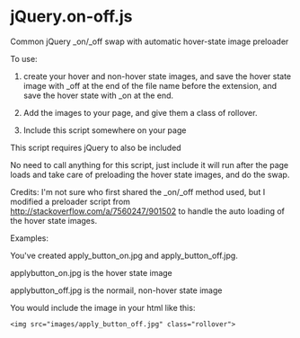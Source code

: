 jQuery.on-off.js
================

Common jQuery \_on/\_off swap with automatic hover-state image preloader

To use:
	
1. create your hover and non-hover state images, and save the hover
state image with \_off at the end of the file name before the 
extension, and save the hover state with \_on at the end.

2. Add the images to your page, and give them a class of rollover.

3. Include this script somewhere on your page

This script requires jQuery to also be included 

No need to call anything for this script, just include it will run after the page loads
and take care of preloading the hover state images, and do the swap.

Credits: I'm not sure who first shared the \_on/\_off method used,
but I modified a preloader script from http://stackoverflow.com/a/7560247/901502
to handle the auto loading of the hover state images.

Examples:

You've created apply\_button\_on.jpg and apply\_button\_off.jpg.

applybutton_on.jpg is the hover state image

applybutton_off.jpg is the normail, non-hover state image

You would include the image in your html like this:

    <img src="images/apply_button_off.jpg" class="rollover">
